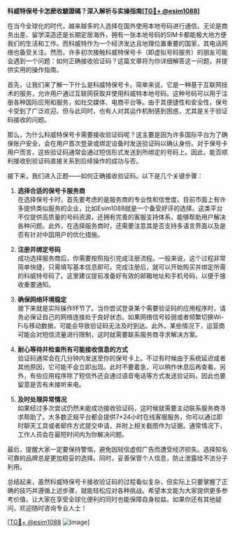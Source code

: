 **科威特保号卡怎麽收驗證碼？深入解析与实操指南[[TG💪+ @esim1088](https://t.me/s/esim1088)]**

在当今全球化的时代，越来越多的人选择在国外使用本地号码进行通信。无论是商务出差、留学深造还是长期定居海外，拥有一张本地号码的SIM卡都能极大地方便我们的生活和工作。而科威特作为一个经济发达且地理位置重要的国家，其电话网络也备受关注。然而，许多初次接触科威特保号卡（即虚拟号码服务）的朋友可能会遇到一个问题：如何正确接收验证码？这篇文章将为你详细解答这一问题，并提供实用的操作指南。

首先，让我们来了解一下什么是科威特保号卡。简单来说，它是一种基于互联网技术的服务，允许用户通过互联网获取并使用科威特本地号码。这种号码可以用于注册各种国际应用和服务，如社交媒体、电商平台等。由于其便捷性和安全性，保号卡受到了广泛欢迎。但与此同时，也有人对其运作机制感到困惑，尤其是关于验证码接收的问题。

那么，为什么科威特保号卡需要接收验证码呢？这主要是因为许多国际平台为了确保账户安全，会在用户首次登录或绑定设备时发送验证码以确认身份。对于保号卡用户而言，这些验证码通常会通过短信形式发送到所绑定的号码上。因此，能否顺利接收到验证码直接关系到后续操作的成功与否。

接下来，我们进入正题——如何正确接收验证码。以下是几个关键步骤：

1. **选择合适的保号卡服务商**  
   在选择保号卡时，首先要考虑的是服务商的专业性和信誉度。目前市面上有许多提供类似服务的企业，比如Esim1088就是一个备受好评的选择。这类平台不仅提供高质量的号码资源，还拥有完善的客服支持体系，能够帮助用户解决各种问题。此外，在选择服务商时，还需要注意其是否支持多语言界面以及是否有针对中国用户的优化措施。

2. **注册并绑定号码**  
   成功选择服务商后，你需要按照指引完成注册流程。一般来说，这个过程非常简单快捷，只需填写基本信息即可。完成注册后，就可以开始购买并绑定所需的科威特号码了。这里建议提前准备好有效的邮箱地址和手机号码，以便于接收重要通知。

3. **确保网络环境稳定**  
   接下来就是实际操作环节了。当你尝试登录某个需要验证码的应用程序时，请务必保证自己的网络连接处于良好状态。如果网络信号较弱或者频繁切换Wi-Fi与移动数据，可能会导致验证码无法及时到达。此外，某些情况下，运营商可能会对短信流量进行限制，这时就需要联系服务商寻求解决方案。

4. **耐心等待并检查所有可能接收信息的方式**  
   验证码通常会在几分钟内发送至你的保号卡上。不过有时候由于系统延迟或者其他原因，它可能不会立即出现。此时不要着急，可以稍作休息后再查看。另外，有些应用程序除了短信外还会通过语音电话等方式发送验证码，因此也要留意是否有未接听来电。

5. **及时处理异常情况**  
   如果经过多次尝试仍然未能成功接收验证码，这时候就需要主动联系服务商寻求帮助了。大多数正规平台都会提供7×24小时在线客服服务，你可以通过即时聊天工具或者邮件方式提交申请，并附上相关截图作为证据。通常情况下，工作人员会在最短时间内为你解决问题。

最后，提醒大家一定要保持警惕，避免因轻信虚假广告而遭受经济损失。选择知名可靠的品牌总是更加稳妥的选择。同时，妥善保管个人信息，防止泄露给不法分子利用。

总结起来，虽然科威特保号卡接收验证码的过程看似复杂，但实际上只要掌握了正确的技巧并遵循上述步骤，就能轻松应对各种挑战。希望本文能为大家提供更多参考价值，让大家在享受全球化便利的同时也能保障自身权益。如果你还有其他疑问，欢迎随时咨询专业人士！

[[TG💪+ @esim1088](https://t.me/s/esim1088) ![Image](https://i.postimg.cc/4NQfJmqS/Snipaste-2025-05-13-00-14-12.png)]